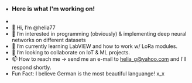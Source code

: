 - ### Here is what I'm working on!
- 
- 👋 Hi, I’m @helia77
- 👀 I’m interested in programming (obviously) & implementing deep neural networks on different datasets
- 🌱 I’m currently learning LabVIEW and how to work w/ LoRa modules.
- 💞️ I’m looking to collaborate on IoT & ML projects.
- 📫 How to reach me -> send me an e-mail to helia_g@yahoo.com and I'll respond shortly.
- Fun Fact: I believe German is the most beautiful languange! x_x
